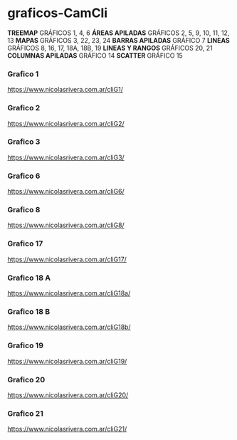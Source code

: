 # graficos-CamCli

__TREEMAP__ GRÁFICOS 1, 4, 6
__ÁREAS APILADAS__ GRÁFICOS 2, 5, 9, 10, 11, 12, 13
__MAPAS__ GRÁFICOS 3, 22, 23, 24
__BARRAS APILADAS__ GRÁFICO 7
__LINEAS__ GRÁFICOS 8, 16, 17, 18A, 18B, 19
__LINEAS Y RANGOS__ GRÁFICOS 20, 21
__COLUMNAS APILADAS__ GRÁFICO 14
__SCATTER__ GRÁFICO 15


### Grafico 1
https://www.nicolasrivera.com.ar/cliG1/
<br>

### Grafico 2
https://www.nicolasrivera.com.ar/cliG2/
<br>

### Grafico 3
https://www.nicolasrivera.com.ar/cliG3/
<br>

### Grafico 6
https://www.nicolasrivera.com.ar/cliG6/
<br>

### Grafico 8
https://www.nicolasrivera.com.ar/cliG8/
<br>

### Grafico 17
https://www.nicolasrivera.com.ar/cliG17/
<br>

### Grafico 18 A
https://www.nicolasrivera.com.ar/cliG18a/
<br>

### Grafico 18 B
https://www.nicolasrivera.com.ar/cliG18b/
<br>

### Grafico 19
https://www.nicolasrivera.com.ar/cliG19/
<br>

### Grafico 20
https://www.nicolasrivera.com.ar/cliG20/
<br>

### Grafico 21
https://www.nicolasrivera.com.ar/cliG21/
<br>
